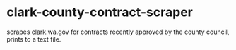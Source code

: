 # clark-county-contract-scraper
scrapes clark.wa.gov for contracts recently approved by the county council, prints to a text file.
